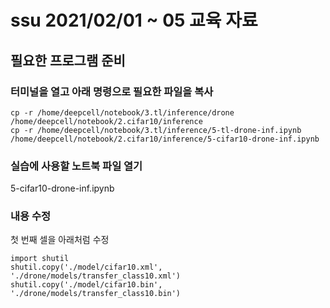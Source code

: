 # ssu 2021/02/01 ~ 05 교육 자료

## 필요한 프로그램 준비

### 터미널을 열고 아래 명령으로 필요한 파일을 복사
```
cp -r /home/deepcell/notebook/3.tl/inference/drone /home/deepcell/notebook/2.cifar10/inference
cp -r /home/deepcell/notebook/3.tl/inference/5-tl-drone-inf.ipynb /home/deepcell/notebook/2.cifar10/inference/5-cifar10-drone-inf.ipynb
```


### 실습에 사용할 노트북 파일 열기
5-cifar10-drone-inf.ipynb

### 내용 수정  
첫 번째 셀을 아래처럼 수정  
```
import shutil
shutil.copy('./model/cifar10.xml', './drone/models/transfer_class10.xml')
shutil.copy('./model/cifar10.bin', './drone/models/transfer_class10.bin')
```
